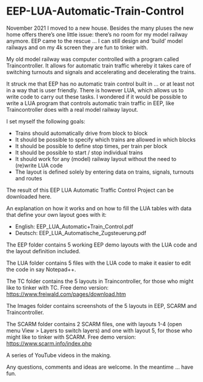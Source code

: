 # EEP-LUA-Automatic-Train-Control
November 2021 I moved to a new house. Besides the many pluses the new home offers there’s one little issue: there’s no room for my model railway anymore. EEP came to the rescue … I can still design and ‘build’ model railways and on my 4k screen they are fun to tinker with.

My old model railway was computer controlled with a program called Traincontroller. It allows for automatic train traffic whereby it takes care of switching turnouts and signals and accelerating and decelerating the trains.

It struck me that EEP has no automatic train control built in … or at least not in a way that is user friendly. There is however LUA, which allows us to write code to carry out these tasks. I wondered if it would be possible to write a LUA program that controls automatic train traffic in EEP, like Traincontroller does with a real model railway layout.

I set myself the following goals:
 - Trains should automatically drive from block to block
 - It should be possible to specify which trains are allowed in which blocks
 - It should be possible to define stop times, per train per block
 - It should be possible to start / stop individual trains
 - It should work for any (model) railway layout without the need to (re)write LUA code 
 - The layout is defined solely by entering data on trains, signals, turnouts and routes

The result of this EEP LUA Automatic Traffic Control Project can be downloaded here.

An explanation on how it works and on how to fill the LUA tables with data that define your own layout goes with it:
 - English: EEP_LUA_Automatic+Train_Control.pdf
 - Deutsch: EEP_LUA_Automatische_Zugsteuerung.pdf

The EEP folder contains 5 working EEP demo layouts with the LUA code and the layout definition included. 

The LUA folder contains 5 files with the LUA code to make it easier to edit the code in say Notepad++.

The TC folder contains the 5 layouts in Traincontroller, for those who might like to tinker with TC. Free demo version: https://www.freiwald.com/pages/download.htm

The Images folder contains screenshots of the 5 layouts in EEP, SCARM and Traincontroller.

The SCARM folder contains 2 SCARM files, one with layouts 1-4 (open menu View > Layers to switch layers) and one with layout 5, for those who might like to tinker with SCARM. Free demo version: https://www.scarm.info/index.php

A series of YouTube videos in the making.

Any questions, comments and ideas are welcome. In the meantime … have fun.

